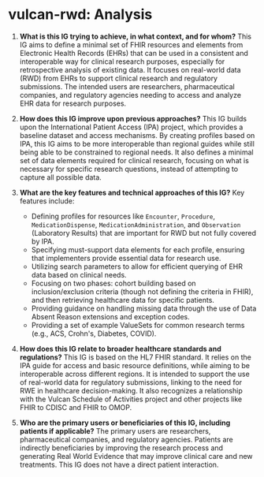 # vulcan-rwd: Analysis

1.  **What is this IG trying to achieve, in what context, and for whom?** This IG aims to define a minimal set of FHIR resources and elements from Electronic Health Records (EHRs) that can be used in a consistent and interoperable way for clinical research purposes, especially for retrospective analysis of existing data. It focuses on real-world data (RWD) from EHRs to support clinical research and regulatory submissions. The intended users are researchers, pharmaceutical companies, and regulatory agencies needing to access and analyze EHR data for research purposes.

2.  **How does this IG improve upon previous approaches?** This IG builds upon the International Patient Access (IPA) project, which provides a baseline dataset and access mechanisms. By creating profiles based on IPA, this IG aims to be more interoperable than regional guides while still being able to be constrained to regional needs. It also defines a minimal set of data elements required for clinical research, focusing on what is necessary for specific research questions, instead of attempting to capture all possible data.

3.  **What are the key features and technical approaches of this IG?** Key features include:
    *   Defining profiles for resources like `Encounter`, `Procedure`, `MedicationDispense`, `MedicationAdministration`, and `Observation` (Laboratory Results) that are important for RWD but not fully covered by IPA.
    *   Specifying must-support data elements for each profile, ensuring that implementers provide essential data for research use.
    *   Utilizing search parameters to allow for efficient querying of EHR data based on clinical needs.
    *   Focusing on two phases: cohort building based on inclusion/exclusion criteria (though not defining the criteria in FHIR), and then retrieving healthcare data for specific patients.
    *   Providing guidance on handling missing data through the use of Data Absent Reason extensions and exception codes.
    *   Providing a set of example ValueSets for common research terms (e.g., ACS, Crohn's, Diabetes, COVID).

4.  **How does this IG relate to broader healthcare standards and regulations?** This IG is based on the HL7 FHIR standard. It relies on the IPA guide for access and basic resource definitions, while aiming to be interoperable across different regions. It is intended to support the use of real-world data for regulatory submissions, linking to the need for RWE in healthcare decision-making. It also recognizes a relationship with the Vulcan Schedule of Activities project and other projects like FHIR to CDISC and FHIR to OMOP.

5.  **Who are the primary users or beneficiaries of this IG, including patients if applicable?** The primary users are researchers, pharmaceutical companies, and regulatory agencies. Patients are indirectly beneficiaries by improving the research process and generating Real World Evidence that may improve clinical care and new treatments. This IG does not have a direct patient interaction.
